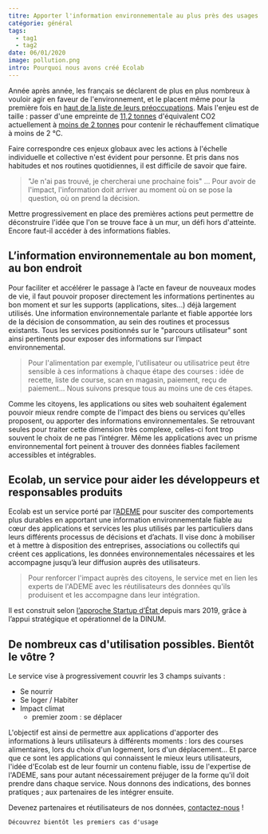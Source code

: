 ```yaml
---
titre: Apporter l'information environnementale au plus près des usages des citoyens
catégorie: général
tags:
  - tag1
  - tag2
date: 06/01/2020
image: pollution.png
intro: Pourquoi nous avons créé Ecolab
---
```


Année après année, les français se déclarent de plus en plus nombreux à vouloir agir en faveur de l'environnement, et le placent même pour la première fois en  [haut de la liste de leurs préoccupations](https://presse.ademe.fr/2019/12/barometre-les-francais-placent-lenvironnement-pour-la-premiere-fois-en-haut-de-la-liste-de-leurs-preoccupations.html).
Mais l'enjeu est de taille : passer d'une empreinte de [11,2 tonnes](https://www.insee.fr/fr/statistiques/3281683?sommaire=3281778) d'équivalent CO2 actuellement à [moins de 2 tonnes](http://temis.documentation.developpement-durable.gouv.fr/docs/Temis/0085/Temis-0085717/22640.pdf) pour contenir le réchauffement climatique à moins de 2 °C.

Faire correspondre ces enjeux globaux avec les actions à l'échelle individuelle et collective n'est évident pour personne. Et pris dans nos habitudes et nos routines quotidiennes, il est difficile de savoir que faire.

> "Je n'ai pas trouvé, je chercherai une prochaine fois" ...
Pour avoir de l'impact, l'information doit arriver au moment où on se pose la question, où on prend la décision.

Mettre progressivement en place des premières actions peut permettre de déconstruire l'idée que l'on se trouve face à un mur, un défi hors d'atteinte. Encore faut-il accéder à des informations fiables.

## L’information environnementale au bon moment, au bon endroit
Pour faciliter et accélérer le passage à l’acte en faveur de nouveaux modes de vie, il faut pouvoir proposer directement les informations pertinentes au bon moment et sur les supports (applications, sites...) déjà largement utilisés. Une information environnementale parlante et fiable apportée lors de la décision de consommation, au sein des routines et processus existants.
Tous les services positionnés sur le "parcours utilisateur" sont ainsi pertinents pour exposer des informations sur l’impact environnemental.

>Pour l'alimentation par exemple, l'utilisateur ou utilisatrice peut être sensible à ces informations à chaque étape des courses : idée de recette, liste de course, scan en magasin, paiement, reçu de paiement…
>Nous suivons presque tous au moins une de ces étapes.

Comme les citoyens, les applications ou sites web souhaitent également pouvoir mieux rendre compte de l'impact des biens ou services qu'elles proposent, ou apporter des informations environnementales. Se retrouvant seules pour traiter cette dimension très complexe, celles-ci font trop souvent le choix de ne pas l’intégrer. Même les applications avec un prisme environnemental fort peinent à trouver des données fiables facilement accessibles et intégrables.

## Ecolab, un service pour aider les développeurs et responsables produits
Ecolab est un service porté par l’[ADEME](https://www.ademe.fr) pour susciter des comportements plus durables en apportant une information environnementale fiable au cœur des applications et services les plus utilisés par les particuliers dans leurs différents processus de décisions et d’achats. Il vise donc à mobiliser et à mettre à disposition des entreprises, associations ou collectifs qui créent ces applications, les données environnementales nécessaires et les accompagne jusqu’à leur diffusion auprès des utilisateurs.
> Pour renforcer l'impact auprès des citoyens, le service met en lien les experts de l'ADEME avec les réutilisateurs des données qu'ils produisent et les accompagne dans leur intégration.

Il est construit selon [l’approche Startup d’État ](https://beta.gouv.fr/) depuis mars 2019, grâce à l’appui stratégique et opérationnel de la DINUM.

## De nombreux cas d'utilisation possibles. Bientôt le vôtre ?
Le service vise à progressivement couvrir les 3 champs suivants :
* Se nourrir
* Se loger / Habiter
* Impact climat
    * premier zoom : se déplacer

L'objectif est ainsi de permettre aux applications d'apporter des informations à leurs utilisateurs à différents moments : lors des courses alimentaires, lors du choix d'un logement, lors d'un déplacement...
Et parce que ce sont les applications qui connaissent le mieux leurs utilisateurs, l'idée d'Ecolab est de leur fournir un contenu fiable, issu de l'expertise de l'ADEME, sans pour autant nécessairement préjuger de la forme qu'il doit prendre dans chaque service. Nous donnons des indications, des bonnes pratiques ; aux partenaires de les intégrer ensuite.

Devenez partenaires et réutilisateurs de nos données, [contactez-nous](https://ecolab.ademe.fr/nouscontacter) !


```Découvrez bientôt les premiers cas d'usage```
